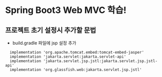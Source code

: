 # Spring Boot3 Web MVC 학습!

## 프로젝트 초기 설정시 추가할 문법
- build.gradle 파일에 jsp 설정 추가
```
  implementation 'org.apache.tomcat.embed:tomcat-embed-jasper'
  implementation 'jakarta.servlet:jakarta.servlet-api'
  implementation 'jakarta.servlet.jsp.jstl:jakarta.servlet.jsp.jstl-api'
  implementation 'org.glassfish.web:jakarta.servlet.jsp.jstl'
```